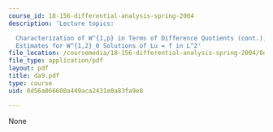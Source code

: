 ```yaml
---
course_id: 18-156-differential-analysis-spring-2004
description: 'Lecture topics:

  Characterization of W^{1,p} in Terms of Difference Quotients (cont.); Interior W^{2,2}
  Estimates for W^{1,2}_0 Solutions of Lu = f in L^2'
file_location: /coursemedia/18-156-differential-analysis-spring-2004/8d56a066608a449aca2431e0a83fa9e8_da9.pdf
file_type: application/pdf
layout: pdf
title: da9.pdf
type: course
uid: 8d56a066608a449aca2431e0a83fa9e8

---
```

None